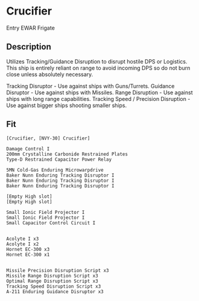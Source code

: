 # Crucifier

Entry EWAR Frigate


## Description

Utilizes Tracking/Guidance Disruption to disrupt hostile DPS or Logistics. This ship is entirely reliant on range to avoid incoming DPS so do not burn close unless absolutely necessary.

Tracking Disruptor - Use against ships with Guns/Turrets.
Guidance Disruptor - Use against ships with Missiles.
Range Disruption - Use against ships with long range capabilities.
Tracking Speed / Precision Disruption - Use against bigger ships shooting smaller ships.

## Fit

```
[Crucifier, [NVY-30] Crucifier]

Damage Control I
200mm Crystalline Carbonide Restrained Plates
Type-D Restrained Capacitor Power Relay

5MN Cold-Gas Enduring Microwarpdrive
Baker Nunn Enduring Tracking Disruptor I
Baker Nunn Enduring Tracking Disruptor I
Baker Nunn Enduring Tracking Disruptor I

[Empty High slot]
[Empty High slot]

Small Ionic Field Projector I
Small Ionic Field Projector I
Small Capacitor Control Circuit I


Acolyte I x3
Acolyte I x2
Hornet EC-300 x3
Hornet EC-300 x1


Missile Precision Disruption Script x3
Missile Range Disruption Script x3
Optimal Range Disruption Script x3
Tracking Speed Disruption Script x3
A-211 Enduring Guidance Disruptor x3
```